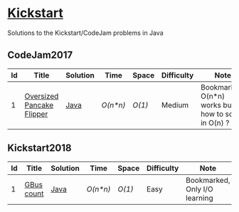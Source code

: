 # [Kickstart](https://code.google.com/codejam/past-contests)

Solutions to the Kickstart/CodeJam problems in Java


## CodeJam2017


|  Id  | Title           |  Solution       |  Time           | Space           | Difficulty    | Note|
|-----|---------------- | --------------- | --------------- | --------------- | ------------- |--------------|
|1| [Oversized Pancake Flipper](https://code.google.com/codejam/contest/3264486/dashboard)      | [Java](./Programming/CodeJam2017/Pancakes/Pancakes.java)  | _O(n*n)_         | _O(1)_          | Medium         | Bookmarked, O(n*n) works but how to solve in O(n) ?|


## Kickstart2018


|  Id  | Title           |  Solution       |  Time           | Space           | Difficulty    | Note|
|-----|---------------- | --------------- | --------------- | --------------- | ------------- |--------------|
|1| [GBus count](https://code.google.com/codejam/contest/4374486/dashboard)      | [Java](./Programming/Kickstart2018/GBus/GBus.java)  | _O(n*n)_         | _O(1)_          | Easy         | Bookmarked, Only I/O learning|